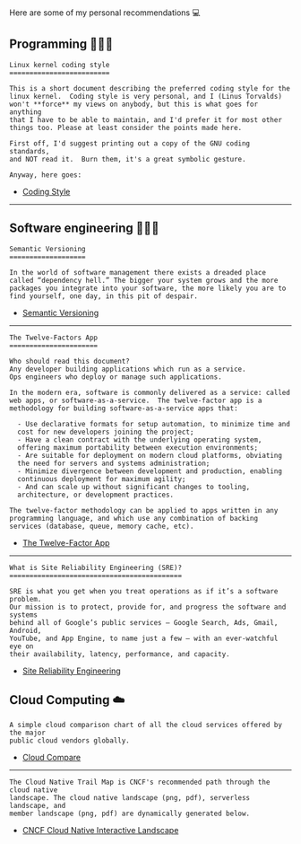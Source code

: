 Here are some of my personal recommendations 💻

## Programming 👨🏼‍💻

````
Linux kernel coding style
=========================

This is a short document describing the preferred coding style for the
linux kernel.  Coding style is very personal, and I (Linus Torvalds)
won't **force** my views on anybody, but this is what goes for anything
that I have to be able to maintain, and I'd prefer it for most other
things too. Please at least consider the points made here.

First off, I'd suggest printing out a copy of the GNU coding standards,
and NOT read it.  Burn them, it's a great symbolic gesture.

Anyway, here goes:
````

  - [Coding Style](https://www.kernel.org/doc/Documentation/process/coding-style.rst)

---

## Software engineering 👩🏼‍🍳

````
Semantic Versioning
===================

In the world of software management there exists a dreaded place
called “dependency hell.” The bigger your system grows and the more
packages you integrate into your software, the more likely you are to
find yourself, one day, in this pit of despair.
````

  - [Semantic Versioning](https://semver.org/)

---

````
The Twelve-Factors App
======================

Who should read this document?
Any developer building applications which run as a service.
Ops engineers who deploy or manage such applications.

In the modern era, software is commonly delivered as a service: called
web apps, or software-as-a-service.  The twelve-factor app is a
methodology for building software-as-a-service apps that:

  - Use declarative formats for setup automation, to minimize time and
  cost for new developers joining the project;
  - Have a clean contract with the underlying operating system,
  offering maximum portability between execution environments;
  - Are suitable for deployment on modern cloud platforms, obviating
  the need for servers and systems administration;
  - Minimize divergence between development and production, enabling
  continuous deployment for maximum agility;
  - And can scale up without significant changes to tooling,
  architecture, or development practices.

The twelve-factor methodology can be applied to apps written in any
programming language, and which use any combination of backing
services (database, queue, memory cache, etc).
````

  - [The Twelve-Factor App](https://12factor.net/)

---

````
What is Site Reliability Engineering (SRE)?
===========================================

SRE is what you get when you treat operations as if it’s a software problem.
Our mission is to protect, provide for, and progress the software and systems
behind all of Google’s public services — Google Search, Ads, Gmail, Android,
YouTube, and App Engine, to name just a few — with an ever-watchful eye on
their availability, latency, performance, and capacity.
````

  - [Site Reliability Engineering](https://sre.google/)

## Cloud Computing ☁️

````
A simple cloud comparison chart of all the cloud services offered by the major
public cloud vendors globally.
````

  - [Cloud Compare](https://comparecloud.in/)

---

````
The Cloud Native Trail Map is CNCF's recommended path through the cloud native
landscape. The cloud native landscape (png, pdf), serverless landscape, and
member landscape (png, pdf) are dynamically generated below.
````

  - [CNCF Cloud Native Interactive Landscape](https://landscape.cncf.io/)
